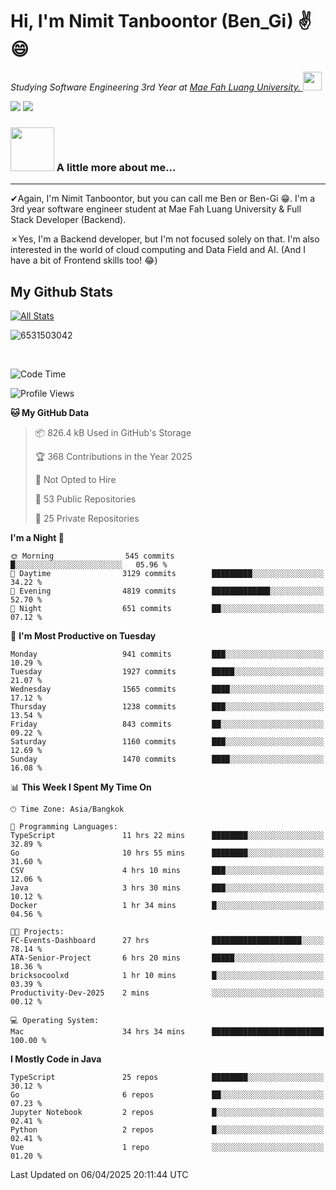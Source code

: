 # Hi, I'm Nimit Tanboontor (Ben_Gi) ✌😄
<p><em>Studying Software Engineering 3rd Year at <a href="https://en.mfu.ac.th/home.html"> Mae Fah Luang University.
</a><img src="https://media.giphy.com/media/WUlplcMpOCEmTGBtBW/giphy.gif" width="30"> </em></p>


[![](https://img.shields.io/badge/linkedin-%230077B5.svg?style=for-the-badge&logo=linkedin)]([https://www.linkedin.com/in/thanaphoom-babparn/](https://www.linkedin.com/in/nimit-tanbooutor-798139246/))
[![](https://img.shields.io/badge/Medium-12100E?style=for-the-badge&logo=medium&logoColor=white)](https://medium.com/@nimittanbooutor)

### <img src="https://media.giphy.com/media/VgCDAzcKvsR6OM0uWg/giphy.gif" width="70"> A little more about me...  

<hr> <!-- Horizontal line -->

&#10004;Again, I'm Nimit Tanboontor, but you can call me Ben or Ben-Gi 😁. I'm a 3rd year software engineer student at Mae Fah Luang University & Full Stack Developer (Backend).

&#10007;Yes, I'm a Backend developer, but I'm not focused solely on that. I'm also interested in the world of cloud computing and Data Field and AI. (And I have a bit of Frontend skills too! 😂)


## My Github Stats

[![All Stats](https://github-readme-stats.vercel.app/api?username=6531503042&show_icons=true&theme=algolia)](https://github.com/6531503042)

<p><img align="center" src="https://github-readme-streak-stats.herokuapp.com/?user=6531503042&" alt="6531503042" /></p>

<br />


<!--START_SECTION:waka-->
![Code Time](http://img.shields.io/badge/Code%20Time-448%20hrs%2025%20mins-blue)

![Profile Views](http://img.shields.io/badge/Profile%20Views-3-blue)

**🐱 My GitHub Data** 

> 📦 826.4 kB Used in GitHub's Storage 
 > 
> 🏆 368 Contributions in the Year 2025
 > 
> 🚫 Not Opted to Hire
 > 
> 📜 53 Public Repositories 
 > 
> 🔑 25 Private Repositories 
 > 
**I'm a Night 🦉** 

```text
🌞 Morning                545 commits         █░░░░░░░░░░░░░░░░░░░░░░░░   05.96 % 
🌆 Daytime                3129 commits        █████████░░░░░░░░░░░░░░░░   34.22 % 
🌃 Evening                4819 commits        █████████████░░░░░░░░░░░░   52.70 % 
🌙 Night                  651 commits         ██░░░░░░░░░░░░░░░░░░░░░░░   07.12 % 
```
📅 **I'm Most Productive on Tuesday** 

```text
Monday                   941 commits         ███░░░░░░░░░░░░░░░░░░░░░░   10.29 % 
Tuesday                  1927 commits        █████░░░░░░░░░░░░░░░░░░░░   21.07 % 
Wednesday                1565 commits        ████░░░░░░░░░░░░░░░░░░░░░   17.12 % 
Thursday                 1238 commits        ███░░░░░░░░░░░░░░░░░░░░░░   13.54 % 
Friday                   843 commits         ██░░░░░░░░░░░░░░░░░░░░░░░   09.22 % 
Saturday                 1160 commits        ███░░░░░░░░░░░░░░░░░░░░░░   12.69 % 
Sunday                   1470 commits        ████░░░░░░░░░░░░░░░░░░░░░   16.08 % 
```


📊 **This Week I Spent My Time On** 

```text
🕑︎ Time Zone: Asia/Bangkok

💬 Programming Languages: 
TypeScript               11 hrs 22 mins      ████████░░░░░░░░░░░░░░░░░   32.89 % 
Go                       10 hrs 55 mins      ████████░░░░░░░░░░░░░░░░░   31.60 % 
CSV                      4 hrs 10 mins       ███░░░░░░░░░░░░░░░░░░░░░░   12.06 % 
Java                     3 hrs 30 mins       ███░░░░░░░░░░░░░░░░░░░░░░   10.12 % 
Docker                   1 hr 34 mins        █░░░░░░░░░░░░░░░░░░░░░░░░   04.56 % 

🐱‍💻 Projects: 
FC-Events-Dashboard      27 hrs              ████████████████████░░░░░   78.14 % 
ATA-Senior-Project       6 hrs 20 mins       █████░░░░░░░░░░░░░░░░░░░░   18.36 % 
bricksocoolxd            1 hr 10 mins        █░░░░░░░░░░░░░░░░░░░░░░░░   03.39 % 
Productivity-Dev-2025    2 mins              ░░░░░░░░░░░░░░░░░░░░░░░░░   00.12 % 

💻 Operating System: 
Mac                      34 hrs 34 mins      █████████████████████████   100.00 % 
```

**I Mostly Code in Java** 

```text
TypeScript               25 repos            ████████░░░░░░░░░░░░░░░░░   30.12 % 
Go                       6 repos             ██░░░░░░░░░░░░░░░░░░░░░░░   07.23 % 
Jupyter Notebook         2 repos             █░░░░░░░░░░░░░░░░░░░░░░░░   02.41 % 
Python                   2 repos             █░░░░░░░░░░░░░░░░░░░░░░░░   02.41 % 
Vue                      1 repo              ░░░░░░░░░░░░░░░░░░░░░░░░░   01.20 % 
```




 Last Updated on 06/04/2025 20:11:44 UTC
<!--END_SECTION:waka-->
